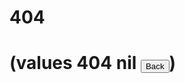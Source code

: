 # 404

<h1>(values 404 nil <button onclick='window.history.back()' class="btn btn-danger">Back</button>)</h1>